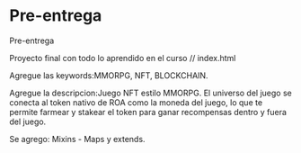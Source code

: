 # Pre-entrega
Pre-entrega

Proyecto final con todo lo aprendido en el curso // index.html

Agregue las keywords:MMORPG, NFT, BLOCKCHAIN.

Agregue la descripcion:Juego NFT estilo MMORPG. El universo del juego se conecta al token nativo de ROA como la moneda del juego, lo que te permite farmear y stakear el token para ganar recompensas dentro y fuera del juego.

Se agrego: Mixins - Maps y extends.
